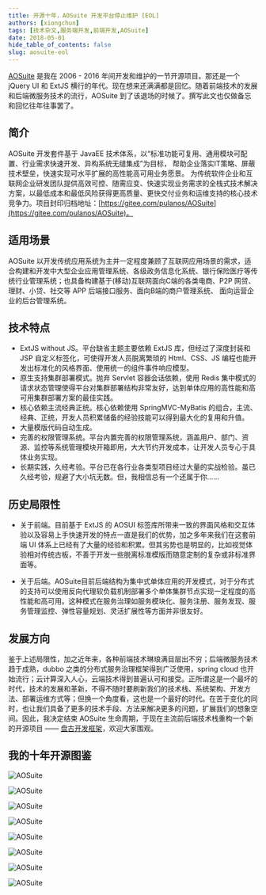 ```yaml
---
title: 开源十年，AOSuite 开发平台停止维护 [EOL]
authors: [xiongchun]
tags: [技术杂文,服务端开发,前端开发,AOSuite]
date: 2018-05-01
hide_table_of_contents: false
slug: aosuite-eol
---
```


[AOSuite](https://gitee.com/pulanos/AOSuite) 是我在 2006 - 2016 年间开发和维护的一节开源项目。那还是一个 jQuery UI 和 ExtJS 横行的年代。现在想来还满满都是回忆。随着前端技术的发展和后端微服务技术的流行，AOSuite 到了该退场的时候了。撰写此文也仅做备忘和回忆往年往事罢了。
<!--truncate-->

## 简介
AOSuite 开发套件基于 JavaEE 技术体系，以“标准功能可复用、通用模块可配置、行业需求快速开发、异构系统无缝集成”为目标， 帮助企业落实IT策略、屏蔽技术壁垒，快速实现可水平扩展的高性能高可用业务愿景。 为传统软件企业和互联网企业研发团队提供高效可控、随需应变、快速实现业务需求的全栈式技术解决方案，以最低成本和最低风险获得更高质量、更快交付业务和运维支持的核心技术竞争力。项目封印归档地址：[https://gitee.com/pulanos/AOSuite](https://gitee.com/pulanos/AOSuite)。

## 适用场景
AOSuite 以开发传统应用系统为主并一定程度兼顾了互联网应用场景的需求，适合构建和开发中大型企业应用管理系统、各级政务信息化系统、银行保险医疗等传统行业管理系统；也具备构建基于(移动)互联网面向C端的各类电商、P2P 网贷、理财、小贷、社交等 APP 后端接口服务、面向B端的商户管理系统、 面向运营企业的后台管理系统。

## 技术特点

- ExtJS without JS。平台缺省主题主要依赖 ExtJS 库，但经过了深度封装和 JSP 自定义标签化，可使得开发人员脱离繁琐的 Html、CSS、JS 编程也能开发出标准化的风格界面、使用统一的组件事件响应模型。
- 原生支持集群部署模式。抛弃 Servlet 容器会话依赖，使用 Redis 集中模式的请求状态管理使得平台对集群部署结构非常友好，达到单体应用的高性能和高可用集群部署方案的最佳实践。
- 核心依赖主流经典正统。核心依赖使用 SpringMVC-MyBatis 的组合，主流、经典、正统，开发人员积累储备的经验技能可以得到最大化的复用和升值。
- 大量模版代码自动生成。
- 完善的权限管理系统。平台内置完善的权限管理系统，涵盖用户、部门、资源、监控等系统管理模块开箱即用，大大节约开发成本，让开发人员专心于具体业务实现。
- 长期实践，久经考验。平台已在各行业各类型项目经过大量的实战检验。虽已久经考验，规避了大小坑无数。但，我相信总有一个还属于你......

## 历史局限性
- 关于前端。目前基于 ExtJS 的 AOSUI 标签库所带来一致的界面风格和交互体验以及容易上手快速开发的特点一直是我们的优势，加之多年来我们在这套前端 UI 体系上已经有了大量的经验和积累。但其劣势也是明显的，比如视觉体验相对传统古板，不善于开发一些脱离标准模版而随意定制的复杂或非标准界面等。

- 关于后端。AOSuite目前后端结构为集中式单体应用的开发模式，对于分布式的支持可以使用反向代理软负载机制部署多个单体集群节点实现一定程度的高性能和高可用。这种模式在服务治理如服务模块化、服务注册、服务发现、服务管理监控、弹性容量规划、灵活扩展性等方面并非很友好。

## 发展方向
鉴于上述局限性，加之近年来，各种前端技术琳琅满目层出不穷；后端微服务技术趋于成熟，dubbo 之类的分布式服务治理框架得到广泛使用，spring cloud 也开始流行；云计算深入人心，云端技术得到普遍认可和接受。正所谓这是一个最坏的时代，技术的发展和革新，不得不随时要刷新我们的技术栈、系统架构、开发方法、部署运维方式等；但换一个角度看，这也是一个最好的时代。在苦于变化的同时，也让我们具备了更多的技术手段、方法来解决更多的问题，扩展我们的想象空间。因此，我决定结束 AOSuite 生命周期，于现在主流前后端技术栈重构一个新的开源项目 —— [盘古开发框架](https://pulanos.gitee.io/pangu-framework)，欢迎大家围观。

## 我的十年开源图鉴

![AOSuite](/resources/doc/aosuite/1.jpeg)

![AOSuite](/resources/doc/aosuite/2.gif)

![AOSuite](/resources/doc/aosuite/3.gif)

![AOSuite](/resources/doc/aosuite/4.jpg)

![AOSuite](/resources/doc/aosuite/5.jpeg)

![AOSuite](/resources/doc/aosuite/7.jpg)

![AOSuite](/resources/doc/aosuite/8.jpg)

![AOSuite](/resources/doc/aosuite/9.jpg)
